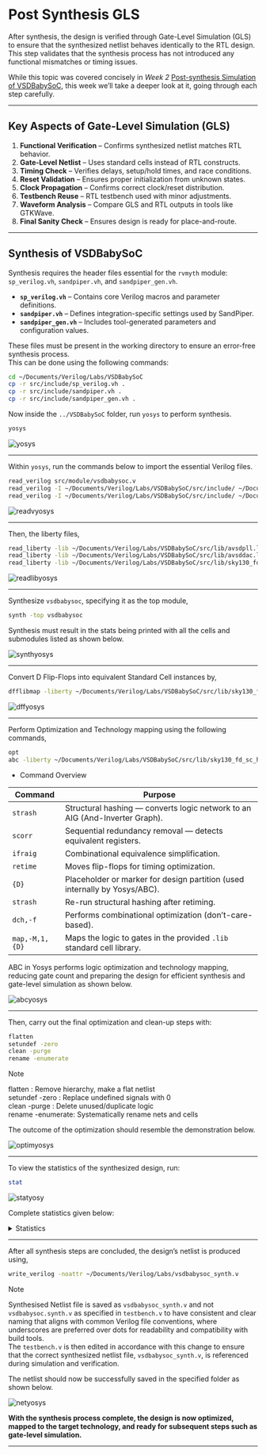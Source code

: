 # Post Synthesis GLS  

After synthesis, the design is verified through Gate-Level Simulation (GLS) to ensure that the synthesized netlist behaves identically to the RTL design. This step validates that the synthesis process has not introduced any functional mismatches or timing issues.

While this topic was covered concisely in *Week 2* [Post-synthesis Simulation of VSDBabySoC](https://github.com/navneetprasad1311/vsd-soc-pgrm-w2/blob/main/Part2/README.md#post-synthesis-simulation-of-vsdbabysoc), this week we’ll take a deeper look at it, going through each step carefully.

---

## Key Aspects of Gate-Level Simulation (GLS)

1. **Functional Verification** – Confirms synthesized netlist matches RTL behavior.  
2. **Gate-Level Netlist** – Uses standard cells instead of RTL constructs.  
3. **Timing Check** – Verifies delays, setup/hold times, and race conditions.  
4. **Reset Validation** – Ensures proper initialization from unknown states.  
5. **Clock Propagation** – Confirms correct clock/reset distribution.  
6. **Testbench Reuse** – RTL testbench used with minor adjustments.  
7. **Waveform Analysis** – Compare GLS and RTL outputs in tools like GTKWave.  
8. **Final Sanity Check** – Ensures design is ready for place-and-route.

---


## Synthesis of VSDBabySoC 

Synthesis requires the header files essential for the `rvmyth` module: `sp_verilog.vh`, `sandpiper.vh`, and `sandpiper_gen.vh`.

- **`sp_verilog.vh`** – Contains core Verilog macros and parameter definitions.  
- **`sandpiper.vh`** – Defines integration-specific settings used by SandPiper.  
- **`sandpiper_gen.vh`** – Includes tool-generated parameters and configuration values.  

These files must be present in the working directory to ensure an error-free synthesis process.  
This can be done using the following commands:

```bash
cd ~/Documents/Verilog/Labs/VSDBabySoC
cp -r src/include/sp_verilog.vh .
cp -r src/include/sandpiper.vh .
cp -r src/include/sandpiper_gen.vh .
```

Now inside the `../VSDBabySoC` folder, run `yosys` to perform synthesis.

```bash
yosys
```

![yosys](https://github.com/navneetprasad1311/vsd-soc-pgrm-w3/blob/main/Part1/Images/yosys.png)

---

Within `yosys`, run the commands below to import the essential Verilog files.

```bash
read_verilog src/module/vsdbabysoc.v 
read_verilog -I ~/Documents/Verilog/Labs/VSDBabySoC/src/include/ ~/Documents/Verilog/Labs/VSDBabySoC/src/module/rvmyth.v
read_verilog -I ~/Documents/Verilog/Labs/VSDBabySoC/src/include/ ~/Documents/Verilog/Labs/VSDBabySoC/src/module/clk_gate.v
```

![readvyosys](https://github.com/navneetprasad1311/vsd-soc-pgrm-w3/blob/main/Part1/Images/readvyosys.png)

---

Then, the liberty files,

```bash
read_liberty -lib ~/Documents/Verilog/Labs/VSDBabySoC/src/lib/avsdpll.lib 
read_liberty -lib ~/Documents/Verilog/Labs/VSDBabySoC/src/lib/avsddac.lib 
read_liberty -lib ~/Documents/Verilog/Labs/VSDBabySoC/src/lib/sky130_fd_sc_hd__tt_025C_1v80.lib
```

![readlibyosys](https://github.com/navneetprasad1311/vsd-soc-pgrm-w3/blob/main/Part1/Images/readlibyosys.png)

---

Synthesize `vsdbabysoc`, specifying it as the top module,


```bash
synth -top vsdbabysoc
```

Synthesis must result in the stats being printed with all the cells and submodules listed as shown below.

![synthyosys](https://github.com/navneetprasad1311/vsd-soc-pgrm-w3/blob/main/Part1/Images/synthyosys.png)

---

Convert D Flip-Flops into equivalent Standard Cell instances by,

```bash
dfflibmap -liberty ~/Documents/Verilog/Labs/VSDBabySoC/src/lib/sky130_fd_sc_hd__tt_025C_1v80.lib
```

![dffyosys](https://github.com/navneetprasad1311/vsd-soc-pgrm-w3/blob/main/Part1/Images/dffyosys.png)

---

Perform Optimization and Technology mapping using the following commands,

```bash
opt
abc -liberty ~/Documents/Verilog/Labs/VSDBabySoC/src/lib/sky130_fd_sc_hd__tt_025C_1v80.lib -script +strash;scorr;ifraig;retime;{D};strash;dch,-f;map,-M,1,{D}
```

- Command Overview

| Command        | Purpose                                                                     |
| -------------- | --------------------------------------------------------------------------- |
| `strash`       | Structural hashing — converts logic network to an AIG (And-Inverter Graph). |
| `scorr`        | Sequential redundancy removal — detects equivalent registers.               |
| `ifraig`       | Combinational equivalence simplification.                                   |
| `retime`       | Moves flip-flops for timing optimization.                                   |
| `{D}`          | Placeholder or marker for design partition (used internally by Yosys/ABC).  |
| `strash`       | Re-run structural hashing after retiming.                                   |
| `dch,-f`       | Performs combinational optimization (don’t-care-based).                     |
| `map,-M,1,{D}` | Maps the logic to gates in the provided `.lib` standard cell library.       |


ABC in Yosys performs logic optimization and technology mapping, reducing gate count and preparing the design for efficient synthesis and gate-level simulation as shown below.

![abcyosys](https://github.com/navneetprasad1311/vsd-soc-pgrm-w3/blob/main/Part1/Images/abcyosys.png)

---

Then, carry out the final optimization and clean-up steps with:

```bash
flatten
setundef -zero
clean -purge
rename -enumerate
```

> [!Note]
> flatten          : Remove hierarchy, make a flat netlist \
> setundef -zero   : Replace undefined signals with 0 \
> clean -purge     : Delete unused/duplicate logic \
> rename -enumerate: Systematically rename nets and cells

The outcome of the optimization should resemble the demonstration below.

![optimyosys](https://github.com/navneetprasad1311/vsd-soc-pgrm-w3/blob/main/Part1/Images/optimyosys.png)

---

To view the statistics of the synthesized design, run:

```bash
stat
```

![statyosy](https://github.com/navneetprasad1311/vsd-soc-pgrm-w3/blob/main/Part1/Images/statyosys.png)

Complete statistics given below: 

<details> 
    <summary> Statistics </summary>

    === vsdbabysoc ===

        +----------Local Count, excluding submodules.
        | 
     4740 wires
     6214 wire bits
     4740 public wires
     6214 public wire bits
        7 ports
        7 port bits
     5924 cells
        8   $scopeinfo
        1   avsddac
        1   avsdpll
       10   sky130_fd_sc_hd__a2111oi_0
        1   sky130_fd_sc_hd__a211o_2
       26   sky130_fd_sc_hd__a211oi_1
        4   sky130_fd_sc_hd__a21boi_0
        1   sky130_fd_sc_hd__a21o_2
      667   sky130_fd_sc_hd__a21oi_1
        1   sky130_fd_sc_hd__a221o_2
      167   sky130_fd_sc_hd__a221oi_1
        3   sky130_fd_sc_hd__a22o_2
      119   sky130_fd_sc_hd__a22oi_1
        4   sky130_fd_sc_hd__a311oi_1
        1   sky130_fd_sc_hd__a31o_2
      346   sky130_fd_sc_hd__a31oi_1
        2   sky130_fd_sc_hd__a32oi_1
       21   sky130_fd_sc_hd__a41oi_1
       11   sky130_fd_sc_hd__and2_2
        1   sky130_fd_sc_hd__and3_2
      597   sky130_fd_sc_hd__clkinv_1
     1144   sky130_fd_sc_hd__dfxtp_1
        1   sky130_fd_sc_hd__lpflow_inputiso0p_1
       13   sky130_fd_sc_hd__mux2i_1
      848   sky130_fd_sc_hd__nand2_1
      249   sky130_fd_sc_hd__nand3_1
        1   sky130_fd_sc_hd__nand3b_1
       44   sky130_fd_sc_hd__nand4_1
      404   sky130_fd_sc_hd__nor2_1
       34   sky130_fd_sc_hd__nor3_1
        2   sky130_fd_sc_hd__nor4_1
        1   sky130_fd_sc_hd__o2111a_1
       21   sky130_fd_sc_hd__o2111ai_1
        1   sky130_fd_sc_hd__o211a_1
       49   sky130_fd_sc_hd__o211ai_1
        6   sky130_fd_sc_hd__o21a_1
      867   sky130_fd_sc_hd__o21ai_0
        1   sky130_fd_sc_hd__o21ba_2
       18   sky130_fd_sc_hd__o21bai_1
        7   sky130_fd_sc_hd__o221ai_1
      154   sky130_fd_sc_hd__o22ai_1
        1   sky130_fd_sc_hd__o2bb2ai_1
        2   sky130_fd_sc_hd__o311ai_0
        3   sky130_fd_sc_hd__o31ai_1
        1   sky130_fd_sc_hd__o32ai_1
        1   sky130_fd_sc_hd__o41ai_1
       12   sky130_fd_sc_hd__or2_2
        1   sky130_fd_sc_hd__or3_2
        1   sky130_fd_sc_hd__or4_2
       13   sky130_fd_sc_hd__xnor2_1
       32   sky130_fd_sc_hd__xor2_1
</details>

----

After all synthesis steps are concluded, the design’s netlist is produced using,

```bash
write_verilog -noattr ~/Documents/Verilog/Labs/vsdbabysoc_synth.v
```

> [!Note]
> Synthesised Netlist file is saved as `vsdbabysoc_synth.v` and not `vsdbabysoc.synth.v` as specified in `testbench.v` to have consistent and clear naming that aligns with common Verilog file conventions, where underscores are preferred over dots for readability and compatibility with build tools. \
> The `testbench.v` is then edited in accordance with this change to ensure that the correct synthesized netlist file, `vsdbabysoc_synth.v`, is referenced during simulation and verification.

The netlist should now be successfully saved in the specified folder as shown below.

![netyosys](https://github.com/navneetprasad1311/vsd-soc-pgrm-w3/blob/main/Part1/Images/netyosys.png)

**With the synthesis process complete, the design is now optimized, mapped to the target technology, and ready for subsequent steps such as gate-level simulation.**

---